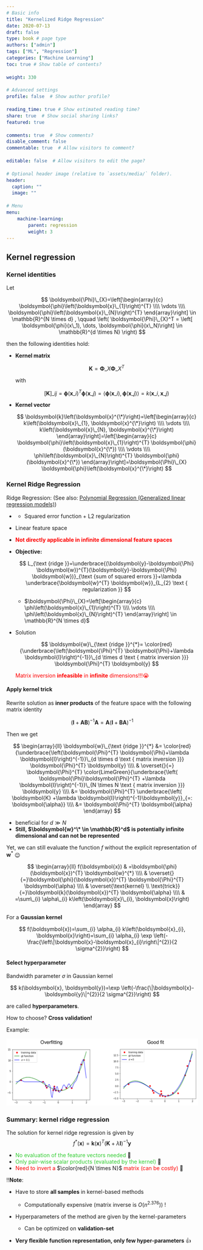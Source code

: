 ```yaml
---
# Basic info
title: "Kernelized Ridge Regression"
date: 2020-07-13
draft: false
type: book # page type
authors: ["admin"]
tags: ["ML", "Regression"]
categories: ["Machine Learning"]
toc: true # Show table of contents?

weight: 330

# Advanced settings
profile: false  # Show author profile?

reading_time: true # Show estimated reading time?
share: true  # Show social sharing links?
featured: true

comments: true  # Show comments?
disable_comment: false
commentable: true  # Allow visitors to comment?  

editable: false  # Allow visitors to edit the page?  

# Optional header image (relative to `assets/media/` folder).
header:
  caption: ""
  image: ""

# Menu
menu: 
    machine-learning:
        parent: regression
        weight: 3
---
```



## Kernel regression

### Kernel identities

Let

$$
\boldsymbol{\Phi}\_{X}=\left[\begin{array}{c}
                                            \boldsymbol{\phi}\left(\boldsymbol{x}\_{1}\right)^{T} \\\\
                                            \vdots \\\\
                                            \boldsymbol{\phi}\left(\boldsymbol{x}\_{N}\right)^{T}
\end{array}\right] \in \mathbb{R}^{N \times d} , \qquad \left( \boldsymbol{\Phi}\_{X}^T = \left[ \boldsymbol{\phi}(x\_1), \dots, \boldsymbol{\phi}(x\_N)\right] \in \mathbb{R}^{d \times N} \right)
$$

then the following identities hold:

- **Kernel matrix**

  $$
  \boldsymbol{K}=\boldsymbol{\Phi}\_{X} \boldsymbol{\Phi}\_{X}^{T}
  $$

  with 

  $$
  [\boldsymbol{K}]\_{ij}=\boldsymbol{\phi}\left(\boldsymbol{x}\_{i}\right)^{T} \boldsymbol{\phi}(\boldsymbol{x}\_{j}) = \langle \boldsymbol{\phi}(\boldsymbol{x}\_{i}), \boldsymbol{\phi}(\boldsymbol{x}\_{j}) \rangle = k\left(\boldsymbol{x}\_{i}, \boldsymbol{x}\_{j}\right)
  $$
  
- **Kernel vector**

  $$
  \boldsymbol{k}\left(\boldsymbol{x}^{\*}\right)=\left[\begin{array}{c}
  k\left(\boldsymbol{x}\_{1}, \boldsymbol{x}^{\*}\right) \\\\
  \vdots \\\\
  k\left(\boldsymbol{x}\_{N}, \boldsymbol{x}^{\*}\right)
  \end{array}\right]=\left[\begin{array}{c}
  \boldsymbol{\phi}\left(\boldsymbol{x}\_{1}\right)^{T} \boldsymbol{\phi}(\boldsymbol{x}^{\*}) \\\\
  \vdots \\\\
  \phi\left(\boldsymbol{x}\_{N}\right)^{T} \boldsymbol{\phi}(\boldsymbol{x}^{\*})
  \end{array}\right]=\boldsymbol{\Phi}\_{X} \boldsymbol{\phi}\left(\boldsymbol{x}^{\*}\right)
  $$

### Kernel Ridge Regression

Ridge Regression: (See also: [Polynomial Regression (Generalized linear regression models)](quiver-note-url/E1C1BD63-C259-41DE-8252-635696F048C0))

- - Squared error function + L2 regularization

- Linear feature space

- <span style="color:red">**Not directly applicable in infinite dimensional feature spaces**</span>

- **Objective:**

  $$
  L_{\text {ridge }}=\underbrace{(\boldsymbol{y}-\boldsymbol{\Phi} \boldsymbol{w})^{T}(\boldsymbol{y}-\boldsymbol{\Phi} \boldsymbol{w})}_{\text {sum of squared errors }}+\lambda \underbrace{\boldsymbol{w}^{T} \boldsymbol{w}}_{L_{2} \text { regularization }}
  $$

  - $\boldsymbol{\Phi}\_{X}=\left[\begin{array}{c}
    \phi\left(\boldsymbol{x}\_{1}\right)^{T} \\\\
    \vdots \\\\
    \phi\left(\boldsymbol{x}\_{N}\right)^{T}
    \end{array}\right] \in \mathbb{R}^{N \times d}$

- Solution

  $$
  \boldsymbol{w}\_{\text {ridge }}^{*}= \color{red}{\underbrace{\left(\boldsymbol{\Phi}^{T} \boldsymbol{\Phi}+\lambda \boldsymbol{I}\right)^{-1}}\_{d \times d \text { matrix inversion }}} \boldsymbol{\Phi}^{T} \boldsymbol{y}
  $$
  
  <span style="color:red">Matrix inversion **infeasible** in **infinite** dimensions!!!😭</span>

#### Apply kernel trick

Rewrite solution as **inner products** of the feature space with the following matrix identity

$$
(\boldsymbol{I} + \boldsymbol{A}\boldsymbol{B})^{-1}\boldsymbol{A} = \boldsymbol{A} (\boldsymbol{I} + \boldsymbol{B}\boldsymbol{A})^{-1}
$$

Then we get

$$
\begin{array}{ll}
\boldsymbol{w}\_{\text {ridge }}^{*} 
&= \color{red}{\underbrace{\left(\boldsymbol{\Phi}^{T} \boldsymbol{\Phi}+\lambda \boldsymbol{I}\right)^{-1}}\_{d \times d \text { matrix inversion }}} \boldsymbol{\Phi}^{T} \boldsymbol{y} \\\\
& \overset{}{=} \boldsymbol{\Phi}^{T} \color{LimeGreen}{\underbrace{\left( \boldsymbol{\Phi}\boldsymbol{\Phi}^{T} +\lambda \boldsymbol{I}\right)^{-1}}\_{N \times N \text { matrix inversion }}} \boldsymbol{y} \\\\
&= \boldsymbol{\Phi}^{T} \underbrace{\left( \boldsymbol{K} +\lambda \boldsymbol{I}\right)^{-1}\boldsymbol{y}}_{=: \boldsymbol{\alpha}} \\\\
&= \boldsymbol{\Phi}^{T} \boldsymbol{\alpha} 
\end{array}
$$

- beneficial for $d \gg N$
- **Still, $\boldsymbol{w}^\* \in \mathbb{R}^d$ is potentially infinite dimensional and can not be represented**

Yet, we can still evaluate the function $f$ without the explicit representation of $\boldsymbol{w}^*$ 😉

$$
\begin{array}{ll}
f(\boldsymbol{x}) 
& =\boldsymbol{\phi}(\boldsymbol{x})^{T} \boldsymbol{w}^{*} \\\\
& \overset{}{=}\boldsymbol{\phi}(\boldsymbol{x})^{T} \boldsymbol{\Phi}^{T} \boldsymbol{\alpha} \\\\
& \overset{\text{kernel} \\ \text{trick}}{=}\boldsymbol{k}(\boldsymbol{x})^{T} \boldsymbol{\alpha} \\\\
& =\sum\_{i} \alpha\_{i} k\left(\boldsymbol{x}\_{i}, \boldsymbol{x}\right)
\end{array}
$$

For a **Gaussian kernel**

$$
f(\boldsymbol{x})=\sum_{i} \alpha_{i} k\left(\boldsymbol{x}_{i}, \boldsymbol{x}\right)=\sum_{i} \alpha_{i} \exp \left(-\frac{\left\|\boldsymbol{x}-\boldsymbol{x}_{i}\right\|^{2}}{2 \sigma^{2}}\right)
$$

#### Select hyperparameter

Bandwidth parameter $\sigma$ in Gaussian kernel 

$$
k(\boldsymbol{x}, \boldsymbol{y})=\exp \left(-\frac{\|\boldsymbol{x}-\boldsymbol{y}\|^{2}}{2 \sigma^{2}}\right)
$$

are called **hyperparameters**.

How to choose? **Cross validation!**

Example:

![image-20200305164457118](https://raw.githubusercontent.com/EckoTan0804/upic-repo/master/uPic/image-20200305164457118.png)

### Summary: kernel ridge regression

The solution for kernel ridge regression is given by
$$
f^{*}(\boldsymbol{x})=\boldsymbol{k}(\boldsymbol{x})^{T}(\boldsymbol{K}+\lambda \boldsymbol{I})^{-1} \boldsymbol{y}
$$

- <span style="color:LimeGreen">No evaluation of the feature vectors needed</span> 👏
- <span style="color:LimeGreen">Only pair-wise scalar products (evaluated by the kernel)</span> 👏
- <span style="color:red">Need to invert a </span> $\color{red}{N \times N}$ <span style="color:red">matrix (can be costly)</span> 🤪

‼️**Note**:

- Have to store **all samples** in kernel-based methods

  - Computationally expensive (matrix inverse is $O(n^{2.376})$) !

- Hyperparameters of the method are given by the kernel-parameters 

  - Can be optimized on **validation-set**

- **Very flexible function representation, only few hyper-parameters** 👍